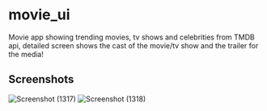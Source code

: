 # movie_ui

Movie app showing trending movies, tv shows and celebrities from TMDB api, detailed screen shows the cast of the movie/tv show and the trailer for the media!

## Screenshots
![Screenshot (1317)](https://github.com/shuklansh/movie_tmdb_ui/assets/89148178/0388a97f-ce06-4885-ab86-41591b0c135e)
![Screenshot (1318)](https://github.com/shuklansh/movie_tmdb_ui/assets/89148178/d42229de-86ac-4efa-81c4-5d74157cdd17)


